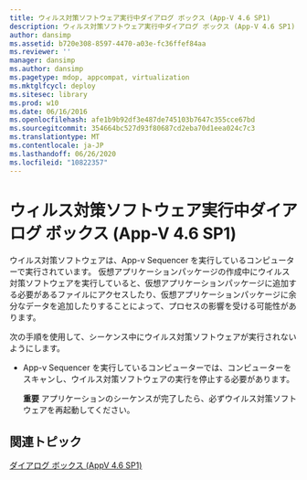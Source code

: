 ```yaml
---
title: ウィルス対策ソフトウェア実行中ダイアログ ボックス (App-V 4.6 SP1)
description: ウィルス対策ソフトウェア実行中ダイアログ ボックス (App-V 4.6 SP1)
author: dansimp
ms.assetid: b720e308-8597-4470-a03e-fc36ffef84aa
ms.reviewer: ''
manager: dansimp
ms.author: dansimp
ms.pagetype: mdop, appcompat, virtualization
ms.mktglfcycl: deploy
ms.sitesec: library
ms.prod: w10
ms.date: 06/16/2016
ms.openlocfilehash: afe1b9b92df3e487de745103b7647c355cce67bd
ms.sourcegitcommit: 354664bc527d93f80687cd2eba70d1eea024c7c3
ms.translationtype: MT
ms.contentlocale: ja-JP
ms.lasthandoff: 06/26/2020
ms.locfileid: "10822357"
---
```

# ウィルス対策ソフトウェア実行中ダイアログ ボックス (App-V 4.6 SP1)


ウイルス対策ソフトウェアは、App-v Sequencer を実行しているコンピューターで実行されています。 仮想アプリケーションパッケージの作成中にウイルス対策ソフトウェアを実行していると、仮想アプリケーションパッケージに追加する必要があるファイルにアクセスしたり、仮想アプリケーションパッケージに余分なデータを追加したりすることによって、プロセスの影響を受ける可能性があります。

次の手順を使用して、シーケンス中にウイルス対策ソフトウェアが実行されないようにします。

-   App-v Sequencer を実行しているコンピューターでは、コンピューターをスキャンし、ウイルス対策ソフトウェアの実行を停止する必要があります。

    **重要** アプリケーションのシーケンスが完了したら、必ずウイルス対策ソフトウェアを再起動してください。

     

## 関連トピック


[ダイアログ ボックス (AppV 4.6 SP1)](dialog-boxes--appv-46-sp1-.md)

 

 





